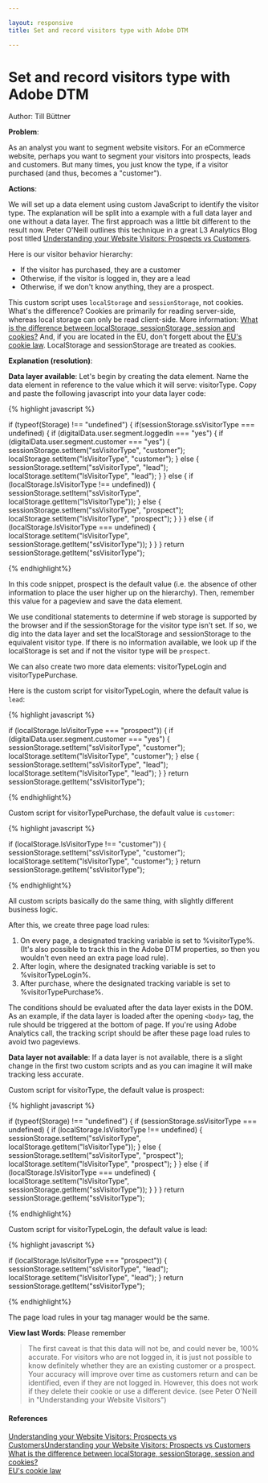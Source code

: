 ```yaml
---

layout: responsive
title: Set and record visitors type with Adobe DTM

---
```

# Set and record visitors type with Adobe DTM
Author: Till Büttner

__Problem__:

As an analyst you want to segment website visitors. For an eCommerce website, perhaps you want to segment your visitors into prospects, leads and customers. But many times, you just know the type, if a visitor purchased (and thus, becomes a "customer").

__Actions__:

We will set up a data element using custom JavaScript to identify the visitor type. The explanation will be split into a example with a full data layer and one without a data layer. The first approach was a little bit different to the result now. Peter O'Neill outlines this technique in a great L3 Analytics Blog post titled [Understanding your Website Visitors: Prospects vs Customers](http://www.l3analytics.com/2016/01/18/understanding-your-website-visitors-prospects-vs-customers/).

Here is our visitor behavior hierarchy:

- If the visitor has purchased, they are a customer
- Otherwise, if the visitor is logged in, they are a lead
- Otherwise, if we don't know anything, they are a prospect.

This custom script uses `localStorage` and `sessionStorage`, not cookies. What's the difference? Cookies are primarily for reading server-side, whereas local storage can only be read client-side. More information: [What is the difference between localStorage, sessionStorage, session and cookies?](http://stackoverflow.com/questions/19867599/what-is-the-difference-between-localstorage-sessionstorage-session-and-cookies) And, if you are located in the EU, don't forgett about the [EU's cookie law](http://ec.europa.eu/ipg/basics/legal/cookies/index_en.htm). LocalStorage and sessionStorage are treated as cookies.

__Explanation (resolution)__:

__Data layer available__: Let's begin by creating the data element. Name the data element in reference to the value which it will serve: visitorType. Copy and paste the following javascript into your data layer code:

{% highlight javascript %}

if (typeof(Storage) !== "undefined") {
	if(sessionStorage.ssVisitorType === undefined) {
		if (digitalData.user.segment.loggedIn === "yes") {
			if (digitalData.user.segment.customer === "yes") {
				sessionStorage.setItem("ssVisitorType", "customer");
				localStorage.setItem("lsVisitorType", "customer");
			} else {
				sessionStorage.setItem("ssVisitorType", "lead");
				localStorage.setItem("lsVisitorType", "lead");
			}
		} else {
			if (localStorage.lsVisitorType !== undefined)) {
				sessionStorage.setItem("ssVisitorType", localStorage.getItem("lsVisitorType"));
			} else {
				sessionStorage.setItem("ssVisitorType", "prospect");
				localStorage.setItem("lsVisitorType", "prospect");
			}
		}
	} else {
		if (localStorage.lsVisitorType === undefined) {
			localStorage.setItem("lsVisitorType", sessionStorage.getItem("ssVisitorType"));
		}
	}
}
return sessionStorage.getItem("ssVisitorType");

{% endhighlight%}

In this code snippet, prospect is the default value (i.e. the absence of other information to place the user higher up on the hierarchy). Then, remember this value for a pageview and save the data element.

We use conditional statements to determine if web storage is supported by the browser and if the sessionStorage for the visitor type isn't set. If so, we dig into the data layer and set the localStorage and sessionStorage to the equivalent visitor type. If there is no information available, we look up if the localStorage is set and if not the visitor type will be `prospect`.

We can also create two more data elements: visitorTypeLogin and visitorTypePurchase.

Here is the custom script for visitorTypeLogin, where the default value is `lead`:

{% highlight javascript %}

if (localStorage.lsVisitorType === "prospect")) {
	if (digitalData.user.segment.customer === "yes") {
		sessionStorage.setItem("ssVisitorType", "customer");
		localStorage.setItem("lsVisitorType", "customer");
	} else {
		sessionStorage.setItem("ssVisitorType", "lead");
		localStorage.setItem("lsVisitorType", "lead");
	}
}
return sessionStorage.getItem("ssVisitorType");

{% endhighlight%}

Custom script for visitorTypePurchase, the default value is `customer`:

{% highlight javascript %}

if (localStorage.lsVisitorType !== "customer")) {
	sessionStorage.setItem("ssVisitorType", "customer");
	localStorage.setItem("lsVisitorType", "customer");
}
return sessionStorage.getItem("ssVisitorType");

{% endhighlight%}

All custom scripts basically do the same thing, with slightly different business logic.

After this, we create three page load rules:

1) On every page, a designated tracking variable is set to %visitorType%. (It's also possible to track this in the Adobe DTM properties, so then you wouldn't even need an extra page load rule).
2) After login, where the designated tracking variable is set to %visitorTypeLogin%.
3) After purchase, where the designated tracking variable is set to %visitorTypePurchase%.

The conditions should be evaluated after the data layer exists in the DOM. As an example, if the data layer is loaded after the opening `<body>` tag, the rule should be triggered at the bottom of page. If you're using Adobe Analytics call, the tracking script should be after these page load rules to avoid two pageviews.

__Data layer not available__: If a data layer is not available, there is a slight change in the first two custom scripts and as you can imagine it will make tracking less accurate.

Custom script for visitorType, the default value is prospect:

{% highlight javascript %}

if (typeof(Storage) !== "undefined") {
	if (sessionStorage.ssVisitorType === undefined) {
		if (localStorage.lsVisitorType !== undefined) {
			sessionStorage.setItem("ssVisitorType", localStorage.getItem("lsVisitorType"));
		} else {
			sessionStorage.setItem("ssVisitorType", "prospect");
			localStorage.setItem("lsVisitorType", "prospect");
		}
	} else {
		if (localStorage.lsVisitorType === undefined) {
			localStorage.setItem("lsVisitorType", sessionStorage.getItem("ssVisitorType"));
		}
	}
}
return sessionStorage.getItem("ssVisitorType");

{% endhighlight%}

Custom script for visitorTypeLogin, the default value is lead:

{% highlight javascript %}

if (localStorage.lsVisitorType === "prospect")) {
	sessionStorage.setItem("ssVisitorType", "lead");
	localStorage.setItem("lsVisitorType", "lead");
}
return sessionStorage.getItem("ssVisitorType");

{% endhighlight%}

The page load rules in your tag manager would be the same.

__View last Words__: Please remember
> The first caveat is that this data will not be, and could never be, 100% accurate. For visitors who are not logged in, it is just not possible to know definitely whether they are an existing customer or a prospect. Your accuracy will improve over time as customers return and can be identified, even if they are not logged in. However, this does not work if they delete their cookie or use a different device. (see Peter O'Neill in "Understanding your Website Visitors")

#### References
[Understanding your Website Visitors: Prospects vs CustomersUnderstanding your Website Visitors: Prospects vs Customers](http://www.l3analytics.com/2016/01/18/understanding-your-website-visitors-prospects-vs-customers/) <br>
[What is the difference between localStorage, sessionStorage, session and cookies?](http://stackoverflow.com/questions/19867599/what-is-the-difference-between-localstorage-sessionstorage-session-and-cookies) <br>
[EU's cookie law](http://ec.europa.eu/ipg/basics/legal/cookies/index_en.htm)
